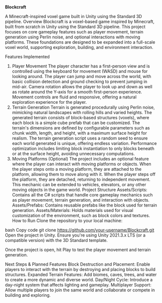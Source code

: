 **Blockcraft**


A Minecraft-inspired voxel game built in Unity using the Standard 3D pipeline.
Overview
Blockcraft is a voxel-based game inspired by Minecraft, built from scratch in Unity using the Standard 3D pipeline. This project focuses on core gameplay features such as player movement, terrain generation using Perlin noise, and optional interactions with moving platforms. These foundations are designed to be expanded into a full-scale voxel world, supporting exploration, building, and environment interaction.

Features Implemented
1. Player Movement
The player character has a first-person view and is controlled using the keyboard for movement (WASD) and mouse for looking around.
The player can jump and move across the world, with basic collision detection and ground checking to prevent jumping in mid-air.
Camera rotation allows the player to look up and down as well as rotate around the Y-axis for a smooth first-person experience.
Movement controls are fluid and responsive, offering a natural exploration experience for the player.
2. Terrain Generation
Terrain is generated procedurally using Perlin noise, mimicking natural landscapes with rolling hills and varied heights.
The generated terrain consists of block-based structures (voxels), where each block is a simple cube prefab that can be customized.
The terrain's dimensions are defined by configurable parameters such as chunk width, length, and height, with a maximum surface height for realism.
The terrain generation script uses a random seed to ensure each world generated is unique, offering endless variation.
Performance optimization includes limiting block instantiation to only blocks beneath or at the surface height, avoiding unnecessary computations.
3. Moving Platforms (Optional)
The project includes an optional feature where the player can interact with moving platforms or objects.
When the player steps onto a moving platform, they are attached to the platform, allowing them to move along with it.
When the player steps off the platform, they are detached, returning to independent movement.
This mechanic can be extended to vehicles, elevators, or any other moving objects in the game world.
Project Structure
Assets/Scripts: Contains all the C# scripts that handle core gameplay mechanics such as player movement, terrain generation, and interaction with objects.
Assets/Prefabs: Contains reusable prefabs like the block used for terrain generation.
Assets/Materials: Holds materials used for visual customization of the environment, such as block colors and textures.
How to Run
Clone the repository to your local machine:

bash
Copy code
git clone https://github.com/your-username/Blockcraft.git
Open the project in Unity. Ensure you're using Unity 2021.3.x LTS (or a compatible version) with the 3D Standard template.

Once the project is open, hit Play to test the player movement and terrain generation.

Next Steps & Planned Features
Block Destruction and Placement: Enable players to interact with the terrain by destroying and placing blocks to build structures.
Expanded Terrain Features: Add biomes, caves, trees, and water to create a more dynamic and diverse world.
Day/Night Cycle: Introduce a day-night system that affects lighting and gameplay.
Multiplayer Support: Allow multiple players to join the same world and collaborate or compete in building and exploring.
